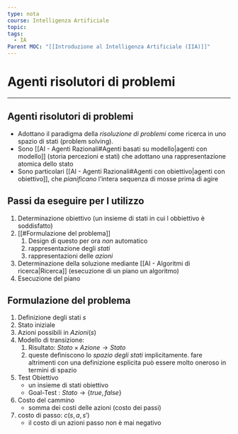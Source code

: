 ```yaml
---
type: nota
course: Intelligenza Artificiale
topic: 
tags:
  - IA
Parent MOC: "[[Introduzione al Intelligenza Artificiale (IIA)]]"
---
```


# Agenti risolutori di problemi
---
## Agenti risolutori di problemi
- Adottano il paradigma della _risoluzione di problemi_ come ricerca in uno spazio di stati (problem solving). 
-  Sono [[AI - Agenti Razionali#Agenti basati su modello|agenti con modello]] (storia percezioni e stati) che adottano una rappresentazione atomica dello stato 
-  Sono particolari [[AI - Agenti Razionali#Agenti con obiettivo|agenti con obiettivo]], che _pianificano_ l’intera sequenza di mosse prima di agire


## Passi da eseguire per l utilizzo
1. Determinazione obiettivo (un insieme di stati in cui l obbiettivo è soddisfatto)
2. [[#Formulazione del problema]]
	1. Design di questo per ora _non_ automatico
	2. rappresentazione degli _stati_
	3. rappresentazioni delle _azioni_
3. Determinazione della soluzione mediante [[AI - Algoritmi di ricerca|Ricerca]] (esecuzione di un piano un algoritmo)
4. Esecuzione del piano


## Formulazione del problema
1. Definizione degli stati $s$
2. Stato iniziale
3. Azioni possibili in $Azioni(s)$
4. Modello di transizione:
	1. Risultato: $Stato \times Azione \rightarrow Stato$
	2. queste definiscono lo _spazio degli stati_ implicitamente. fare altrimenti con una definizione esplicita può essere molto oneroso in termini di spazio
5. Test Obiettivo
	- un insieme di stati obiettivo
	- Goal-Test : $Stato \rightarrow \{true,false\}$
6. Costo del cammino
	- somma dei costi delle azioni (costo dei passi)
7. costo di passo: $c(s,a,s')$
	- il costo di un azioni passo non è mai negativo